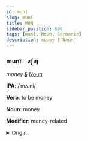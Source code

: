```yaml
---
id: munî
slug: munî
title: MUN
sidebar_position: 699
tags: [munî, Noun, Germanic]
description: money § Noun
---
```


### munî&emsp;<span kind="abugida">ƶʃƨɟ</span>

*money* **§** [Noun](../../tags/Noun)

**IPA**: /ˈmʌ.ni/

**Verb**: to be money

**Noun**: money

**Modifier**: money-related

<details>
    <summary>Origin</summary>
    English money /ˈmʌni/<br/>
    <em>Germanic Language Family</em>
</details>